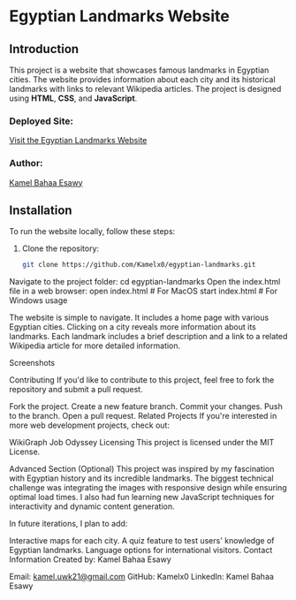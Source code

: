 # Egyptian Landmarks Website

## Introduction
This project is a website that showcases famous landmarks in Egyptian cities. The website provides information about each city and its historical landmarks with links to relevant Wikipedia articles. The project is designed using **HTML**, **CSS**, and **JavaScript**.

### Deployed Site:
[Visit the Egyptian Landmarks Website](#)  <!-- ضع رابط الموقع إذا كان منشورًا على الإنترنت -->

### Author:
[Kamel Bahaa Esawy](https://eg.linkedin.com/in/kamel-l-6b2513292)

## Installation
To run the website locally, follow these steps:

1. Clone the repository:
   ```bash
   git clone https://github.com/Kamelx0/egyptian-landmarks.git

Navigate to the project folder:
cd egyptian-landmarks
Open the index.html file in a web browser:
open index.html  # For MacOS
start index.html  # For Windows
usage 

The website is simple to navigate. It includes a home page with various Egyptian cities. Clicking on a city reveals more information about its landmarks. Each landmark includes a brief description and a link to a related Wikipedia article for more detailed information.

Screenshots

Contributing
If you'd like to contribute to this project, feel free to fork the repository and submit a pull request.

Fork the project.
Create a new feature branch.
Commit your changes.
Push to the branch.
Open a pull request.
Related Projects
If you're interested in more web development projects, check out:

WikiGraph
Job Odyssey
Licensing
This project is licensed under the MIT License.

Advanced Section (Optional)
This project was inspired by my fascination with Egyptian history and its incredible landmarks. The biggest technical challenge was integrating the images with responsive design while ensuring optimal load times. I also had fun learning new JavaScript techniques for interactivity and dynamic content generation.

In future iterations, I plan to add:

Interactive maps for each city.
A quiz feature to test users' knowledge of Egyptian landmarks.
Language options for international visitors.
Contact Information
Created by: Kamel Bahaa Esawy

Email: kamel.uwk21@gmail.com
GitHub: Kamelx0
LinkedIn: Kamel Bahaa Esawy
